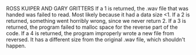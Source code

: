 ROSS KUIPER AND GARY GRITTERS
If a 1 is returned, the .wav file that was handed was failed to read. Most likely because it had a data size <1.
If a 2 is returned, something went horribly wrong, since we never return 2.
If a 3 is returned, the program failed to malloc space for the reverse part of the code.
If a 4 is returned, the program improperly wrote a new file from reversed. It has a different size from the original .wav file, which shouldn't happen.
